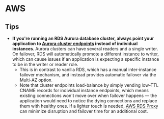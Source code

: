 # AWS

## Tips
- **If you're running an RDS Aurora database cluster, always point your application to [Aurora cluster endpoints](https://docs.aws.amazon.com/AmazonRDS/latest/AuroraUserGuide/Aurora.Overview.Endpoints.html#Aurora.Endpoints.Cluster) instead of individual instances**. Aurora clusters can have several readers and a single writer. On failover, RDS will automatically promote a different instance to writer, which can cause issues if an application is expecting a specific instance to be in the writer or reader role. 
  - This is in contrast to vanilla RDS, which has a manual inter-instance failover mechanism, and instead provides automatic failover via the Multi-AZ option.
  - Note that cluster endpoints load-balance by simply vending low-TTL CNAME records for individual instance endpoints, which means existing connections won't move over when failover happens — the application would need to notice the dying connections and replace them with healthy ones. If a lighter touch is needed, [AWS RDS Proxy](https://aws.amazon.com/rds/proxy/) can minimize disruption and failover time for an additional cost.